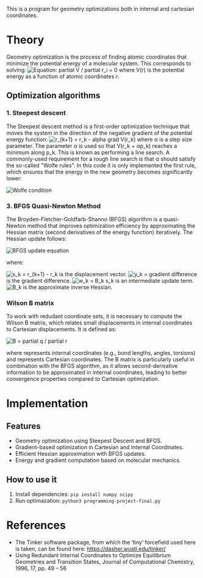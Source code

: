 This is a program for geometry optimizations both in internal and cartesian coordinates.

# Theory
Geometry optimization is the process of finding atomic coordinates that minimize the potential energy of a molecular system. This corresponds to solving: 
<img src="https://latex.codecogs.com/svg.latex?\frac{\partial%20V}{\partial%20r_i}%20=%200" alt="Equation: partial V / partial r_i = 0">
where V(r) is the potential energy as a function of atomic coordinates $r$.

## Optimization algorithms
### 1. Steepest descent
   The Steepest descent method is a first-order optimization technique that moves the system in the direction of the negative gradient of the potential energy function:
<img src="https://latex.codecogs.com/svg.latex?r_{k+1}%20=%20r_k%20-%20\alpha\nabla%20V(r_k)" alt="r_{k+1} = r_k - alpha grad V(r_k)">
where α is a step size parameter.
The parameter α is used so that V(r_k + αp_k) reaches a minimum along p_k. This is known as performing a line search. A commonly-used requirement for a rough line search is that α should satisfy the so-called "Wolfe rules". In this code it is only implemented the first rule, which ensures that the energy in the new geometry becomes significantly lower:

<img src="https://latex.codecogs.com/svg.latex?V(r_k+\alpha%20p_k)%20%3C=%20V(r_k)%20+%20c_1%20\alpha%20p_k%20\cdot%20\nabla%20V(r_k)" alt="Wolfe condition">

### 3. BFGS Quasi-Newton Method
   The Broyden-Fletcher-Goldfarb-Shanno (BFGS) algorithm is a quasi-Newton method that improves optimization efficiency by approximating the Hessian matrix (second derivatives of the energy function) iteratively. The Hessian update follows:
   
<img src="https://latex.codecogs.com/svg.latex?B_{k+1}%20=%20B_k%20+%20\frac{y_k%20\otimes%20y_k}{y_k%20\cdot%20s_k}%20-%20\frac{w_k%20\otimes%20w_k}{s_k%20\cdot%20w_k}" alt="BFGS update equation">

where:

<img src="https://latex.codecogs.com/svg.latex?s_k%20=%20r_{k+1}%20-%20r_k" alt="s_k = r_{k+1} - r_k"> is the displacement vector.
<img src="https://latex.codecogs.com/svg.latex?y_k%20=%20\nabla%20V(r_{k+1})%20-%20\nabla%20V(r_k)" alt="y_k = gradient difference"> is the gradient difference.
<img src="https://latex.codecogs.com/svg.latex?w_k%20=%20B_ks_k" alt="w_k = B_k s_k"> is an intermediate update term.
<img src="https://latex.codecogs.com/svg.latex?B_k" alt="B_k"> is the approximate inverse Hessian.

### Wilson B matrix
To work with redudant coordinate sets, it is necessary to compute the Wilson B matrix, which relates small displacements in internal coordinates to Cartesian displacements. It is defined as: 

<img src="https://latex.codecogs.com/svg.latex?\mathbf{B}%20=%20\frac{\partial%20q}{\partial%20r}" alt="B = partial q / partial r">

where  represents internal coordinates (e.g., bond lengths, angles, torsions) and  represents Cartesian coordinates. The B matrix is particularly useful in combination with the BFGS algorithm, as it allows second-derivative information to be approximated in internal coordinates, leading to better convergence properties compared to Cartesian optimization.

# Implementation 

## Features 
- Geometry optimization using Steepest Descent and BFGS.
- Gradient-based optimization in Cartesian and Internal Coordinates.
- Efficient Hessian approximation with BFGS updates.
- Energy and gradient computation based on molecular mechanics.

## How to use it

1. Install dependencies:
   `pip install numpy scipy`
2. Run optimazation:
   `python3 programming-project-final.py`

# References
- The Tinker software package, from which the ‘tiny’ forcefield used here is taken, can be found
here: https://dasher.wustl.edu/tinker/
- Using Redundant Internal Coordinates to Optimize Equilibrium Geometries and
Transition States, Journal of Computational Chemistry, 1996, 17, pp. 49 – 56


   
